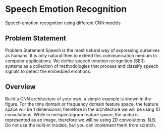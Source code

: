 # Speech Emotion Recognition
Speech emotion recognition using different CNN models
## Problem Statement
Problem Statement
Speech is the most natural way of expressing ourselves as humans. It is only natural then to extend this communication medium to computer applications. We define speech emotion recognition (SER) systems as a collection of methodologies that process and classify speech signals to detect the embedded emotions.
## Overview
Build a CNN architecture of your own, a simple example is shown in the figure. For the time domain or frequency domain feature space, the feature space will be 1 dimensional, therefore in the architecture we will be using 1D convolutions. While in melspectogram feature space, the audio is represented as an image, therefore we will be using 2D convolutions. N.B. Do not use the built-in models, but you can implement them from scratch.
